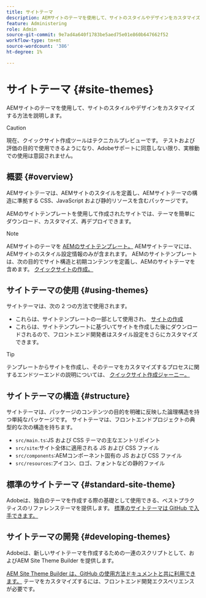 ```yaml
---
title: サイトテーマ
description: AEMサイトのテーマを使用して、サイトのスタイルやデザインをカスタマイズする方法を説明します。
feature: Administering
role: Admin
source-git-commit: 9e7ad4a640f1783be5aed75e01e860b647662f52
workflow-type: tm+mt
source-wordcount: '386'
ht-degree: 1%

---
```



# サイトテーマ {#site-themes}

AEMサイトのテーマを使用して、サイトのスタイルやデザインをカスタマイズする方法を説明します。

>[!CAUTION]
>
>現在、クイックサイト作成ツールはテクニカルプレビューです。 テストおよび評価の目的で使用できるようになり、Adobeサポートに同意しない限り、実稼動での使用は意図されません。

## 概要 {#overview}

AEMサイトテーマは、AEMサイトのスタイルを定義し、AEMサイトテーマの構造に準拠する CSS、JavaScript および静的リソースを含むパッケージです。

AEMのサイトテンプレートを使用して作成されたサイトでは、テーマを簡単にダウンロード、カスタマイズ、再デプロイできます。

>[!NOTE]
>
>AEMサイトのテーマを [AEMのサイトテンプレート。](site-templates.md) AEMサイトテーマには、AEMサイトのスタイル設定情報のみが含まれます。 AEMのサイトテンプレートは、次の目的でサイト構造と初期コンテンツを定義し、AEMのサイトテーマを含めます。 [クイックサイトの作成。](create-site.md)

## サイトテーマの使用 {#using-themes}

サイトテーマは、次の 2 つの方法で使用されます。

* これらは、サイトテンプレートの一部として使用され、 [サイトの作成](create-site.md)
* これらは、サイトテンプレートに基づいてサイトを作成した後にダウンロードされるので、フロントエンド開発者はスタイル設定をさらにカスタマイズできます。

>[!TIP]
>
>テンプレートからサイトを作成し、そのテーマをカスタマイズするプロセスに関するエンドツーエンドの説明については、 [クイックサイト作成ジャーニー。](/help/journey-sites/quick-site/overview.md)

## サイトテーマの構造 {#structure}

サイトテーマは、パッケージのコンテンツの目的を明確に反映した論理構造を持つ単純なパッケージです。 サイトテーマは、フロントエンドプロジェクトの典型的な次の構造を持ちます。

* `src/main.ts`:JS および CSS テーマの主なエントリポイント
* `src/site`:サイト全体に適用される JS および CSS ファイル
* `src/components`:AEMコンポーネント固有の JS および CSS ファイル
* `src/resources`:アイコン、ロゴ、フォントなどの静的ファイル

## 標準のサイトテーマ {#standard-site-theme}

Adobeは、独自のテーマを作成する際の基礎として使用できる、ベストプラクティスのリファレンステーマを提供します。 [標準のサイトテーマは GitHub で入手できます。](https://github.com/adobe/aem-site-template-standard-theme-e2e)

## サイトテーマの開発 {#developing-themes}

Adobeは、新しいサイトテーマを作成するための一連のスクリプトとして、およびAEM Site Theme Builder を提供します。

[AEM Site Theme Builder は、GitHub の使用方法ドキュメントと共に利用できます。](https://github.com/adobe/aem-site-theme-builder) テーマをカスタマイズするには、フロントエンド開発エクスペリエンスが必要です。
